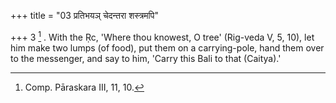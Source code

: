 +++
title = "03 प्रतिभयञ् चेदन्तरा शस्त्रमपि"

+++
3 [^3] . With the Ṛc, 'Where thou knowest, O tree' (Rig-veda V, 5, 10), let him make two lumps (of food), put them on a carrying-pole, hand them over to the messenger, and say to him, 'Carry this Bali to that (Caitya).'


[^3]:  Comp. Pāraskara III, 11, 10.
